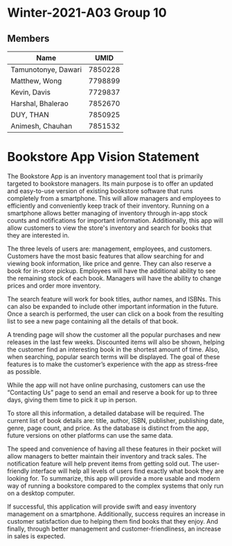 # Winter-2021-A03 Group 10
## Members
|Name                   |UMID       |
|-------------------    |-------    |
|Tamunotonye, Dawari    |7850228    |
|Matthew, Wong          |7798899    |
|Kevin, Davis           |7729837    |
|Harshal, Bhalerao      |7852670    |
|DUY, THAN              |7850925    |
|Animesh, Chauhan       |7851532    |

# Bookstore App Vision Statement

The Bookstore App is an inventory management tool that is primarily targeted to bookstore managers. Its main purpose is to offer an updated and easy-to-use version of existing bookstore software that runs completely from a smartphone. This will allow managers and employees to efficiently and conveniently keep track of their inventory. Running on a smartphone allows better managing of inventory through in-app stock counts and notifications for important information. Additionally, this app will allow customers to view the store's inventory and search for books that they are interested in. 
 
The three levels of users are: management, employees, and customers. Customers have the most basic features that allow searching for and viewing book information, like price and genre. They can also reserve a book for in-store pickup. Employees will have the additional ability to see the remaining stock of each book. Managers will have the ability to change prices and order more inventory.
 
The search feature will work for book titles, author names, and ISBNs. This can also be expanded to include other important information in the future. Once a search is performed, the user can click on a book from the resulting list to see a new page containing all the details of that book.
 
A trending page will show the customer all the popular purchases and new releases in the last few weeks. Discounted items will also be shown, helping the customer find an interesting book in the shortest amount of time. Also, when searching, popular search terms will be displayed. The goal of these features is to make the customer’s experience with the app as stress-free as possible.
 
While the app will not have online purchasing, customers can use the “Contacting Us” page 
to send an email and reserve a book for up to three days, giving them time to pick it up in person.
 
To store all this information, a detailed database will be required. The current list of book details are: title, author, ISBN, publisher, publishing date, genre, page count, and price. As the database is distinct from the app, future versions on other platforms can use the same data.
 
The speed and convenience of having all these features in their pocket will allow managers to better maintain their inventory and track sales. The notification feature will help prevent items from getting sold out. The user-friendly interface will help all levels of users find exactly what book they are looking for. To summarize, this app will provide a more usable and modern way of running a bookstore compared to the complex systems that only run on a desktop computer.
 
If successful, this application will provide swift and easy inventory management on a smartphone. Additionally, success requires an increase in customer satisfaction due to helping them find books that they enjoy. And finally, through better management and customer-friendliness, an increase in sales is expected. 
